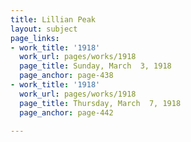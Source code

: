 ```yaml
---
title: Lillian Peak
layout: subject
page_links:
- work_title: '1918'
  work_url: pages/works/1918
  page_title: Sunday, March  3, 1918
  page_anchor: page-438
- work_title: '1918'
  work_url: pages/works/1918
  page_title: Thursday, March  7, 1918
  page_anchor: page-442

---
```


